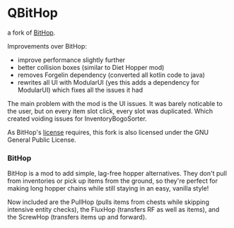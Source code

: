 # QBitHop

a fork of [BitHop](https://www.curseforge.com/minecraft/mc-mods/bithop).

Improvements over BitHop:
- improve performance slightly further
- better collision boxes (similar to Diet Hopper mod)
- removes Forgelin dependency (converted all kotlin code to java)
- rewrites all UI with ModularUI (yes this adds a dependency for ModularUI) which fixes all the issues it had

The main problem with the mod is the UI issues. It was barely noticable to the user, but on every item slot click, every
slot was duplicated. Which created voiding issues for InventoryBogoSorter.

As BitHop's [license](https://github.com/elytra/BitHop/blob/master/COPYING.gpl) requires, this fork is also licensed
under the GNU General Public License.

### BitHop

BitHop is a mod to add simple, lag-free hopper alternatives. They don't pull from inventories or pick up items from the ground, so they're perfect for making long hopper chains while still staying in an easy, vanilla style!

Now included are the PullHop (pulls items from chests while skipping intensive entity checks), the FluxHop (transfers RF as well as items), and the ScrewHop (transfers items up and forward).

